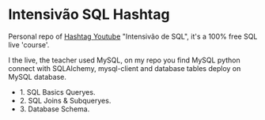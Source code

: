 # Intensivão SQL Hashtag

<p>Personal repo of <a href='https://www.youtube.com/c/HashtagPrograma%C3%A7%C3%A3o/featured'>Hashtag Youtube</a> "Intensivão de SQL", it's a 100% free SQL live 'course'.</p>
<p>I the live, the teacher used MySQL, on my repo you find MySQL python connect with SQLAlchemy, mysql-client and database tables deploy on MySQL database.</p>

<ul>
  <li>1. SQL Basics Queryes.</li>
  <li>2. SQL Joins & Subqueryes.</li>
  <li>3. Database Schema.</li>
</ul>
